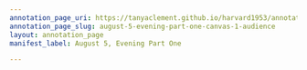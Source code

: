 ```yaml
---
annotation_page_uri: https://tanyaclement.github.io/harvard1953/annotations/august-5-evening-part-one-canvas-1-audience.json
annotation_page_slug: august-5-evening-part-one-canvas-1-audience
layout: annotation_page
manifest_label: August 5, Evening Part One

---
```

